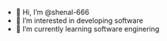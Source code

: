 - 👋 Hi, I’m @shenal-666
- 👀 I’m interested in developing software
- 🌱 I’m currently learning software enginering

<!---
shenal-666/shenal-666 is a ✨ special ✨ repository because its `README.md` (this file) appears on your GitHub profile.
You can click the Preview link to take a look at your changes.
--->
